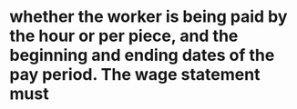 # whether the worker is being paid by the hour or per piece, and the beginning and ending dates of the pay period. The wage statement must